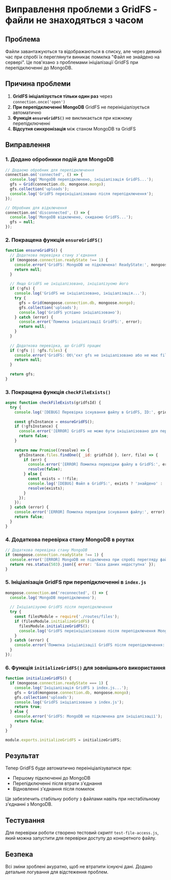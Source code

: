 # Виправлення проблеми з GridFS - файли не знаходяться з часом

## Проблема
Файли завантажуються та відображаються в списку, але через деякий час при спробі їх переглянути виникає помилка "Файл не знайдено на сервері". Це пов'язано з проблемами ініціалізації GridFS при перепідключенні до MongoDB.

## Причина проблеми
1. **GridFS ініціалізується тільки один раз** через `connection.once('open')`
2. **При перепідключенні MongoDB** GridFS не переініціалізується автоматично
3. **Функція `ensureGridFS()`** не викликається при кожному перепідключенні
4. **Відсутня синхронізація** між станом MongoDB та GridFS

## Виправлення

### 1. Додано обробники подій для MongoDB
```javascript
// Додаємо обробник для перепідключення
connection.on('connected', () => {
  console.log('MongoDB перепідключено, ініціалізація GridFS...');
  gfs = Grid(connection.db, mongoose.mongo);
  gfs.collection('uploads');
  console.log('GridFS переініціалізовано після перепідключення');
});

// Обробник для відключення
connection.on('disconnected', () => {
  console.log('MongoDB відключено, скидаємо GridFS...');
  gfs = null;
});
```

### 2. Покращена функція `ensureGridFS()`
```javascript
function ensureGridFS() {
  // Додаткова перевірка стану з'єднання
  if (mongoose.connection.readyState !== 1) {
    console.error('GridFS: MongoDB не підключена! ReadyState:', mongoose.connection.readyState);
    return null;
  }
  
  // Якщо GridFS не ініціалізовано, ініціалізуємо його
  if (!gfs) {
    console.log('GridFS не ініціалізовано, ініціалізація...');
    try {
      gfs = Grid(mongoose.connection.db, mongoose.mongo);
      gfs.collection('uploads');
      console.log('GridFS успішно ініціалізовано');
    } catch (error) {
      console.error('Помилка ініціалізації GridFS:', error);
      return null;
    }
  }
  
  // Додаткова перевірка, що GridFS працює
  if (!gfs || !gfs.files) {
    console.error('GridFS: Об\'єкт gfs не ініціалізовано або не має files');
    return null;
  }
  
  return gfs;
}
```

### 3. Покращена функція `checkFileExists()`
```javascript
async function checkFileExists(gridfsId) {
  try {
    console.log('[DEBUG] Перевірка існування файлу в GridFS, ID:', gridfsId);
    
    const gfsInstance = ensureGridFS();
    if (!gfsInstance) {
      console.error('[ERROR] GridFS не може бути ініціалізовано для перевірки файлу');
      return false;
    }
    
    return new Promise((resolve) => {
      gfsInstance.files.findOne({ _id: gridfsId }, (err, file) => {
        if (err) {
          console.error('[ERROR] Помилка перевірки файлу в GridFS:', err);
          resolve(false);
        } else {
          const exists = !!file;
          console.log('[DEBUG] Файл в GridFS:', exists ? 'знайдено' : 'не знайдено', 'ID:', gridfsId);
          resolve(exists);
        }
      });
    });
  } catch (error) {
    console.error('[ERROR] Помилка перевірки існування файлу:', error);
    return false;
  }
}
```

### 4. Додаткова перевірка стану MongoDB в роутах
```javascript
// Додаткова перевірка стану MongoDB
if (mongoose.connection.readyState !== 1) {
  console.error('[ERROR] MongoDB не підключена при спробі перегляду файлу. ReadyState:', mongoose.connection.readyState);
  return res.status(503).json({ error: 'База даних недоступна' });
}
```

### 5. Ініціалізація GridFS при перепідключенні в `index.js`
```javascript
mongoose.connection.on('reconnected', () => {
  console.log('MongoDB перепідключено');
  
  // Ініціалізуємо GridFS після перепідключення
  try {
    const filesModule = require('./routes/files');
    if (filesModule.initializeGridFS) {
      filesModule.initializeGridFS();
      console.log('GridFS переініціалізовано після перепідключення MongoDB');
    }
  } catch (error) {
    console.error('Помилка ініціалізації GridFS після перепідключення:', error);
  }
});
```

### 6. Функція `initializeGridFS()` для зовнішнього використання
```javascript
function initializeGridFS() {
  if (mongoose.connection.readyState === 1) {
    console.log('Ініціалізація GridFS з index.js...');
    gfs = Grid(mongoose.connection.db, mongoose.mongo);
    gfs.collection('uploads');
    console.log('GridFS ініціалізовано з index.js');
    return true;
  } else {
    console.error('GridFS: MongoDB не підключена для ініціалізації');
    return false;
  }
}

module.exports.initializeGridFS = initializeGridFS;
```

## Результат
Тепер GridFS буде автоматично переініціалізуватися при:
- Першому підключенні до MongoDB
- Перепідключенні після втрати з'єднання
- Відновленні з'єднання після помилок

Це забезпечить стабільну роботу з файлами навіть при нестабільному з'єднанні з MongoDB.

## Тестування
Для перевірки роботи створено тестовий скрипт `test-file-access.js`, який можна запустити для перевірки доступу до конкретного файлу.

## Безпека
Всі зміни зроблені акуратно, щоб не втратити існуючі дані. Додано детальне логування для відстеження проблем. 